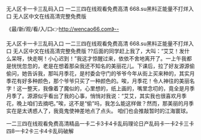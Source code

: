 无人区卡一卡三乱码入口
一二三四在线观看免费高清
668.su黑料正能量不打烊入口
无人区中文在线高清完整免费版


《最/新/观/看/入/口👉http://wencao66.com》--

无人区卡一卡三乱码入口
一二三四在线观看免费高清
668.su黑料正能量不打烊入口
无人区中文在线高清完整免费版
??后面的同学赶上我了，大叫：“艾艾！发什么呆呀，快走啊！小心迟到！”我这才惊醒过来，依依不舍地离开了。一上午我都是恍恍忽忽的，老是在想着那朵我还不知名的美丽花儿。下课后，拉了好友源源偷偷问，她告诉我，那叫月季花，是村委会守门的爷爷今年从街上买来种的，其实月季花有好多种颜色，那个爷爷只买了一种颜色的。唉，月季花！令人神往的美丽名字！这一整天，我像着了魔似的，心里想的，纸上画的，嘴里念叨的，竟全是月季月季了。源源似乎看出了我的心事，悄悄对我说：“艾艾，其实我也很喜欢月季花，晚上咱们去摘吧。”唉，这不是“偷”吗，我怎么能这样做？然而，那美丽的月季实在是太诱惑人了，我竟鬼使神差地点了点头。
咱们也会推敲暂时的江海寰球。





一二三四在线观看免费高清精品一卡二卡3卡4卡乱码理论日产乱码卡一卡2卡三卡四8一卡2卡三卡4卡乱码破解
